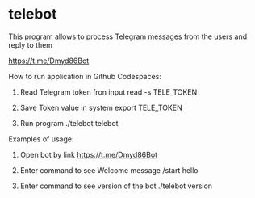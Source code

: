 # telebot
This program allows to process Telegram messages from the users and reply to them

https://t.me/Dmyd86Bot

How to run application in Github Codespaces:
1. Read Telegram token fron input 
read -s TELE_TOKEN

2. Save Token value in system
export TELE_TOKEN

3. Run program
./telebot telebot

Examples of usage:
1. Open bot by link 
https://t.me/Dmyd86Bot

2. Enter command to see Welcome message
/start hello

3. Enter command to see version of the bot
./telebot version